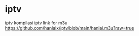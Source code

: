 # iptv
iptv
kompilasi iptv
link for m3u https://github.com/hanlaix/iptv/blob/main/hanlai.m3u?raw=true
